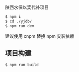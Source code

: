 陕西水保以奖代补项目

```bash
$ npm i
$ cd ./yjdb/
$ npm run dev
```

建议使用 cnpm 替换 npm 安装依赖

## 项目构建

```bash
$ npm run build
```

